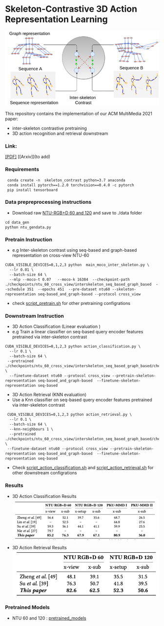 # Skeleton-Contrastive 3D Action Representation Learning

![arch](images/teaser.png)

This repository contains the implementation of our ACM MultiMedia 2021 paper:

* inter-skeleton contrastive  pretraining
* 3D action recognition and retrieval downstream

### Link:

[[PDF]](https://fmthoker.github.io/publications/pdf/skeleton-contrast.pdf)
[[Arxiv]](to add)

### Requirements
```
 conda create -n  skeleton_contrast python=3.7 anaconda
 conda install pytorch==1.2.0 torchvision==0.4.0 -c pytorch
 pip install tensorboard

```

### Data prepreprocessing instructions
*  Download raw  [NTU-RGB+D 60 and 120](https://github.com/shahroudy/NTURGB-D)  and save to ./data folder

```
cd data_gen
python ntu_gendata.py
```

### Pretrain Instruction

* e.g Inter-skeleton contrast using seq-based and graph-based representation on cross-view NTU-60
```
CUDA_VISIBLE_DEVICES=0,1,2,3 python  main_moco_inter_skeleton.py \
  --lr 0.01 \
  --batch-size 64 \
  --mlp --moco-t 0.07   --moco-k 16384  --checkpoint-path ./checkpoints/ntu_60_cross_view/interskeleton_seq_based_graph_based  --schedule 351  --epochs 451  --pre-dataset ntu60 --skeleton-representation seq-based_and_graph-based --protocol cross_view
```
* check [script_pretrain.sh](https://github.com/fmthoker/skeleton-contrast/blob/main/script_pretrain.sh) for other pretraining configrations

### Downstream Instruction
 * 3D Action Classification (Linear evaluation )
 * e.g Train a linear classifier on seq-based query encoder features pretrained via inter-skeleton contrast
```
CUDA_VISIBLE_DEVICES=0,1,2,3 python action_classification.py \
  --lr 0.1 \
  --batch-size 64 \
 --pretrained  ./checkpoints/ntu_60_cross_view/interskeleton_seq_based_graph_based/checkpoint_0450.pth.tar \
  --finetune-dataset ntu60 --protocol cross_view --pretrain-skeleton-representation seq-based_and_graph-based  --finetune-skeleton-representation seq-based
```

 * 3D Action  Retrieval (KNN evaluation)
 * Use a Knn classifier on seq-based query encoder features  pretrained via inter-skeleton contrast
```
 CUDA_VISIBLE_DEVICES=0,1,2,3 python action_retrieval.py \
  --lr 0.1 \
  --batch-size 64 \
  --knn-neighbours 1 \
  --pretrained  ./checkpoints/ntu_60_cross_view/interskeleton_seq_based_graph_based/checkpoint_0450.pth.tar \
 --finetune-dataset ntu60 --protocol cross_view --pretrain-skeleton-representation seq-based_and_graph-based  --finetune-skeleton-representation seq-based
```
  * Check [script_action_classification.sh](https://github.com/fmthoker/skeleton-contrast/blob/main/script_action_classification.sh) and [script_action_retrieval.sh](https://github.com/fmthoker/skeleton-contrast/blob/main/script_action_retrieval.sh) for other downstream configrations

### Results
* 3D Action Classification Results
![arch](images/results_classification.png)

* 3D Action  Retrieval Results
![arch](images/results_retrieval.png)

### Pretrained Models

* NTU 60 and 120 : [pretrained_models](https://drive.google.com/drive/folders/1xkqs4bSPRVFrHhHC_TLPCbn4N_NfbZG7?usp=sharing)
